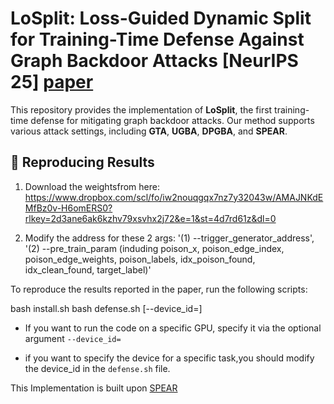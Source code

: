 # LoSplit: Loss-Guided Dynamic Split for Training-Time Defense Against Graph Backdoor Attacks [NeurIPS 25] [paper](https://openreview.net/forum?id=3Cpw7YftBm)
This repository provides the implementation of **LoSplit**, the first training-time defense for mitigating graph backdoor attacks. Our method supports various attack settings, including **GTA**, **UGBA**, **DPGBA**, and **SPEAR**.

## 🚀 Reproducing Results
1. Download the weightsfrom here: https://www.dropbox.com/scl/fo/iw2nouqgqx7nz7y32043w/AMAJNKdEMfBz0v-H6omERS0?rlkey=2d3ane6ak6kzhv79xsvhx2j72&e=1&st=4d7rd61z&dl=0

2. Modify the address for these 2 args: '(1) --trigger_generator_address', '(2) --pre_train_param (induding poison_x, poison_edge_index, poison_edge_weights, poison_labels, idx_poison_found, idx_clean_found, target_label)'

To reproduce the results reported in the paper, run the following scripts:

bash install.sh
bash defense.sh [--device_id=]


- If you want to run the code on a specific GPU, specify it via the optional argument `--device_id=`

- if you want to specify the device for a specific task,you should modify the device_id in the `defense.sh` file.

This Implementation is built upon [SPEAR](github.com/yhDing/SPEAR)
